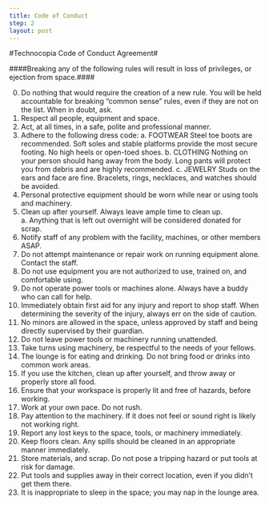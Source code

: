 ```yaml
---
title: Code of Conduct
step: 2
layout: post
---
```


#Technocopia Code of Conduct Agreement#

####Breaking any of the following rules will result in loss of privileges, or ejection from space.####

0. Do nothing that would require the creation of a new rule.  You will be held accountable for breaking “common sense” rules, even if they are not on the list.  When in doubt, ask.  
1. Respect all people, equipment and space.
2. Act, at all times, in a safe, polite and professional manner.
3. Adhere to the following dress code:
  a. FOOTWEAR Steel toe boots are recommended. Soft soles and stable platforms provide the most secure footing. No high heels or open-toed shoes.
  b. CLOTHING Nothing on your person should hang away from the body. Long pants will protect you from debris and are highly recommended.
  c. JEWELRY Studs on the ears and face are fine. Bracelets, rings, necklaces, and watches should be avoided.
4. Personal protective equipment should be worn while near or using tools and machinery.
5. Clean up after yourself.  Always leave ample time to clean up.  
  a. Anything that is left out overnight will be considered donated for scrap.
6. Notify staff of any problem with the facility, machines, or other members ASAP.
7. Do not attempt maintenance or repair work on running equipment alone.  Contact the staff.
8. Do not use equipment you are not authorized to use, trained on, and comfortable using.
9. Do not operate power tools or machines alone.  Always have a buddy who can call for help.
10. Immediately obtain first aid for any injury and report to shop staff. When determining the severity of the injury, always err on the side of caution.
11. No minors are allowed in the space, unless approved by staff and being directly supervised by their guardian.
12. Do not leave power tools or machinery running unattended.
13. Take turns using machinery, be respectful to the needs of your fellows.
14. The lounge is for eating and drinking. Do not bring food or drinks into common work areas.
15. If you use the kitchen, clean up after yourself, and throw away or properly store all food.
16. Ensure that your workspace is properly lit and free of hazards, before working.
17. Work at your own pace.  Do not rush.
18. Pay attention to the machinery. If it does not feel or sound right is likely not working right.
19. Report any lost keys to the space, tools, or machinery immediately.
20. Keep floors clean.  Any spills should be cleaned in an appropriate manner immediately.
21. Store materials, and scrap. Do not pose a tripping hazard or put tools at risk for damage.
22. Put tools and supplies away in their correct location, even if you didn’t get them there.
23. It is inappropriate to sleep in the space; you may nap in the lounge area.

